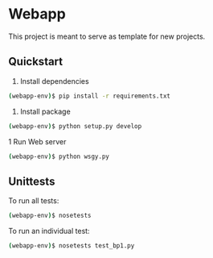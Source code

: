 # Webapp #

This project is meant to serve as template for new projects.

## Quickstart ##

1. Install dependencies

```bash
(webapp-env)$ pip install -r requirements.txt
```

1. Install package

```bash
(webapp-env)$ python setup.py develop
```

1 Run Web server

```bash
(webapp-env)$ python wsgy.py
```

## Unittests ##

To run all tests:

```bash
(webapp-env)$ nosetests
```

To run an individual test:

```bash
(webapp-env)$ nosetests test_bp1.py
```
